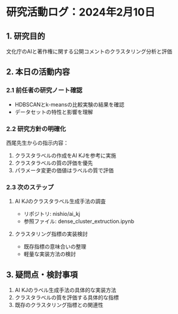 # 研究活動ログ：2024年2月10日

## 1. 研究目的
文化庁のAIと著作権に関する公開コメントのクラスタリング分析と評価

## 2. 本日の活動内容
### 2.1 前任者の研究ノート確認
- HDBSCANとk-meansの比較実験の結果を確認
- データセットの特性と影響を理解

### 2.2 研究方針の明確化
西尾先生からの指示内容：
1. クラスタラベルの作成をAI KJを参考に実施
2. クラスタラベルの質の評価を優先
3. パラメータ変更の価値はラベルの質で評価

### 2.3 次のステップ
1. AI KJのクラスタラベル生成手法の調査
   - リポジトリ: nishio/ai_kj
   - 参照ファイル: dense_cluster_extruction.ipynb

2. クラスタリング指標の実装検討
   - 既存指標の意味合いの整理
   - 軽量な実装方法の検討

## 3. 疑問点・検討事項
1. AI KJのラベル生成手法の具体的な実装方法
2. クラスタラベルの質を評価する具体的な指標
3. 既存のクラスタリング指標との関連性

